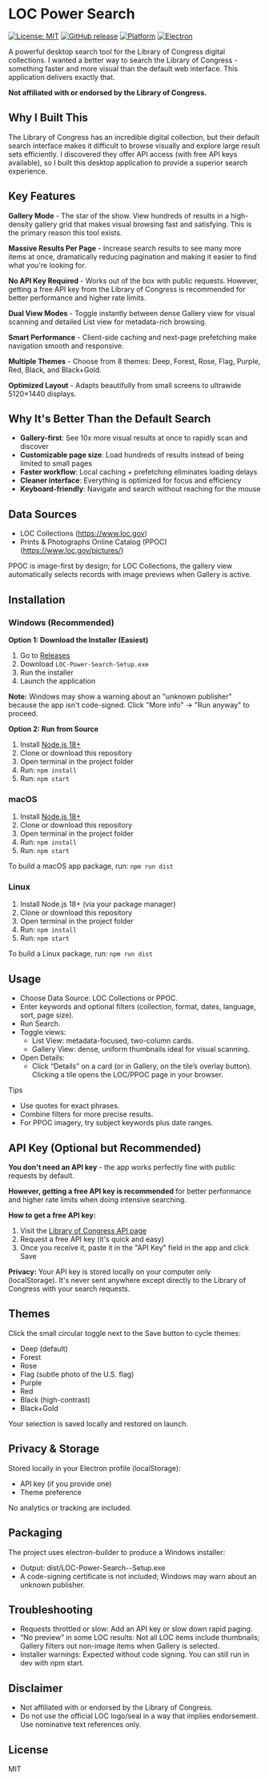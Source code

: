﻿# LOC Power Search

[![License: MIT](https://img.shields.io/badge/License-MIT-yellow.svg)](https://opensource.org/licenses/MIT)
[![GitHub release](https://img.shields.io/github/v/release/Ringmast4r/Library-of-Congress-Power-Search-)](https://github.com/Ringmast4r/Library-of-Congress-Power-Search-/releases)
[![Platform](https://img.shields.io/badge/platform-Windows%20%7C%20macOS%20%7C%20Linux-blue)](https://github.com/Ringmast4r/Library-of-Congress-Power-Search-)
[![Electron](https://img.shields.io/badge/Electron-30.5.1-47848F?logo=electron)](https://www.electronjs.org/)

A powerful desktop search tool for the Library of Congress digital collections. I wanted a better way to search the Library of Congress - something faster and more visual than the default web interface. This application delivers exactly that.

**Not affiliated with or endorsed by the Library of Congress.**

## Why I Built This

The Library of Congress has an incredible digital collection, but their default search interface makes it difficult to browse visually and explore large result sets efficiently. I discovered they offer API access (with free API keys available), so I built this desktop application to provide a superior search experience.

## Key Features

**Gallery Mode** - The star of the show. View hundreds of results in a high-density gallery grid that makes visual browsing fast and satisfying. This is the primary reason this tool exists.

**Massive Results Per Page** - Increase search results to see many more items at once, dramatically reducing pagination and making it easier to find what you're looking for.

**No API Key Required** - Works out of the box with public requests. However, getting a free API key from the Library of Congress is recommended for better performance and higher rate limits.

**Dual View Modes** - Toggle instantly between dense Gallery view for visual scanning and detailed List view for metadata-rich browsing.

**Smart Performance** - Client-side caching and next-page prefetching make navigation smooth and responsive.

**Multiple Themes** - Choose from 8 themes: Deep, Forest, Rose, Flag, Purple, Red, Black, and Black+Gold.

**Optimized Layout** - Adapts beautifully from small screens to ultrawide 5120×1440 displays.

## Why It's Better Than the Default Search

- **Gallery-first**: See 10x more visual results at once to rapidly scan and discover
- **Customizable page size**: Load hundreds of results instead of being limited to small pages
- **Faster workflow**: Local caching + prefetching eliminates loading delays
- **Cleaner interface**: Everything is optimized for focus and efficiency
- **Keyboard-friendly**: Navigate and search without reaching for the mouse

## Data Sources

- LOC Collections (https://www.loc.gov)
- Prints & Photographs Online Catalog (PPOC) (https://www.loc.gov/pictures/)

PPOC is image-first by design; for LOC Collections, the gallery view automatically selects records with image previews when Gallery is active.

## Installation

### Windows (Recommended)

**Option 1: Download the Installer (Easiest)**
1. Go to [Releases](https://github.com/Ringmast4r/Library-of-Congress-Power-Search-/releases)
2. Download `LOC-Power-Search-Setup.exe`
3. Run the installer
4. Launch the application

**Note:** Windows may show a warning about an "unknown publisher" because the app isn't code-signed. Click "More info" → "Run anyway" to proceed.

**Option 2: Run from Source**
1. Install [Node.js 18+](https://nodejs.org/)
2. Clone or download this repository
3. Open terminal in the project folder
4. Run: `npm install`
5. Run: `npm start`

### macOS

1. Install [Node.js 18+](https://nodejs.org/)
2. Clone or download this repository
3. Open terminal in the project folder
4. Run: `npm install`
5. Run: `npm start`

To build a macOS app package, run: `npm run dist`

### Linux

1. Install Node.js 18+ (via your package manager)
2. Clone or download this repository
3. Open terminal in the project folder
4. Run: `npm install`
5. Run: `npm start`

To build a Linux package, run: `npm run dist`

## Usage

- Choose Data Source: LOC Collections or PPOC.
- Enter keywords and optional filters (collection, format, dates, language, sort, page size).
- Run Search.
- Toggle views:
  - List View: metadata-focused, two-column cards.
  - Gallery View: dense, uniform thumbnails ideal for visual scanning.
- Open Details:
  - Click “Details” on a card (or in Gallery, on the tile’s overlay button). Clicking a tile opens the LOC/PPOC page in your browser.

Tips
- Use quotes for exact phrases.
- Combine filters for more precise results.
- For PPOC imagery, try subject keywords plus date ranges.

## API Key (Optional but Recommended)

**You don't need an API key** - the app works perfectly fine with public requests by default.

**However, getting a free API key is recommended** for better performance and higher rate limits when doing intensive searching.

**How to get a free API key:**
1. Visit the [Library of Congress API page](https://www.loc.gov/apis/)
2. Request a free API key (it's quick and easy)
3. Once you receive it, paste it in the "API Key" field in the app and click Save

**Privacy:** Your API key is stored locally on your computer only (localStorage). It's never sent anywhere except directly to the Library of Congress with your search requests.

## Themes

Click the small circular toggle next to the Save button to cycle themes:
- Deep (default)
- Forest
- Rose
- Flag (subtle photo of the U.S. flag)
- Purple
- Red
- Black (high-contrast)
- Black+Gold

Your selection is saved locally and restored on launch.

## Privacy & Storage

Stored locally in your Electron profile (localStorage):
- API key (if you provide one)
- Theme preference

No analytics or tracking are included.

## Packaging

The project uses electron-builder to produce a Windows installer:
- Output: dist/LOC-Power-Search-<version>-Setup.exe
- A code-signing certificate is not included; Windows may warn about an unknown publisher.

## Troubleshooting

- Requests throttled or slow: Add an API key or slow down rapid paging.
- “No preview” in some LOC results: Not all LOC items include thumbnails; Gallery filters out non-image items when Gallery is selected.
- Installer warnings: Expected without code signing. You can still run in dev with npm start.

## Disclaimer

- Not affiliated with or endorsed by the Library of Congress.
- Do not use the official LOC logo/seal in a way that implies endorsement. Use nominative text references only.

## License

MIT
